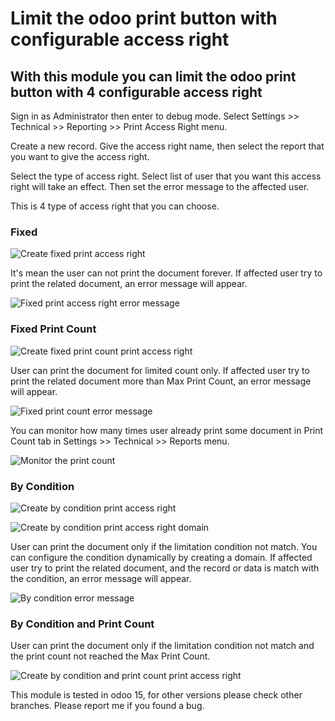 # Limit the odoo print button with configurable access right

## With this module you can limit the odoo print button with 4 configurable access right

Sign in as Administrator then enter to debug mode. Select Settings >> Technical >> Reporting >> Print Access Right menu.

Create a new record. Give the access right name, then select the report that you want to give the access right. 

Select the type of access right. Select list of user that you want this access right will take an effect. Then set the error message to the affected user.

This is 4 type of access right that you can choose.

### Fixed

![Create fixed print access right](https://en.ngasturi.id/wp-content/uploads/2021/01/odoo_create_fixed_print_right.png)

It's mean the user can not print the document forever. If affected user try to print the related document, an error message will appear.

![Fixed print access right error message](https://en.ngasturi.id/wp-content/uploads/2021/01/odoo_fixed_print_access_right_message.png)



### Fixed Print Count

![Create fixed print count print access right](https://en.ngasturi.id/wp-content/uploads/2021/01/odoo_create_fixed_count_print_right.png)

User can print the document for limited count only. If affected user try to print the related document more than Max Print Count, an error message will appear.

![Fixed print count error message](https://en.ngasturi.id/wp-content/uploads/2021/01/odoo_fixed_print_count_error_message.png)

You can monitor how many times user already print some document in Print Count tab in Settings >> Technical >> Reports menu.

![Monitor the print count](https://en.ngasturi.id/wp-content/uploads/2021/01/odoo_monitor_print_count.png)

### By Condition

![Create by condition print access right](https://en.ngasturi.id/wp-content/uploads/2021/01/odoo_create_by_condition_print_right.png)

![Create by condition print access right domain](https://en.ngasturi.id/wp-content/uploads/2021/01/odoo_create_by_condition_print_right_domain.png)

User can print the document only if the limitation condition not match. You can configure the condition dynamically by creating a domain. If affected user try to print the related document, and the record or data is match with the condition, an error message will appear.

![By condition error message](https://en.ngasturi.id/wp-content/uploads/2021/01/odoo_by_condition_error_message.png)

### By Condition and Print Count

User can print the document only if the limitation condition not match and the print count not reached the Max Print Count.

![Create by condition and print count print access right](https://en.ngasturi.id/wp-content/uploads/2021/01/odoo_create_by_condition_and_print_count.png)


This module is tested in odoo 15, for other versions please check other branches. Please report me if you found a bug.

